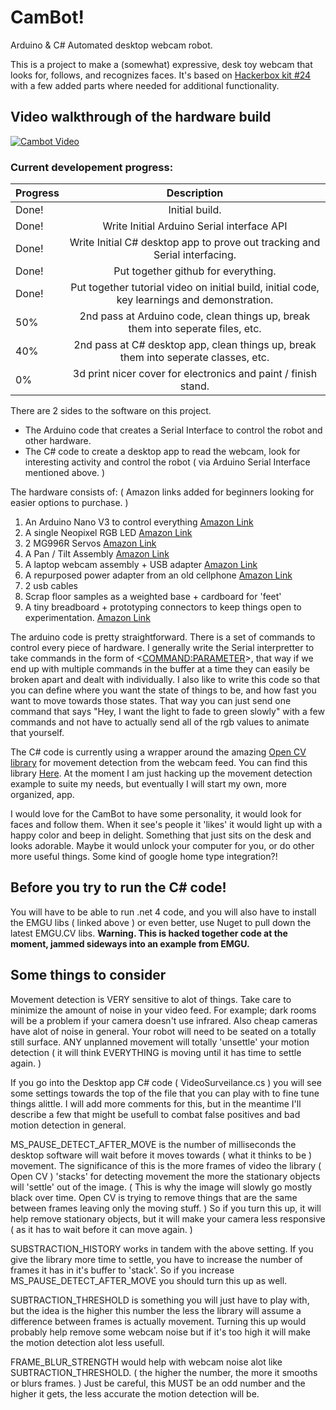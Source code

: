 # CamBot!
Arduino & C# Automated desktop webcam robot.

This is a project to make a (somewhat) expressive, desk toy webcam that looks for, follows, and recognizes faces. It's based on [Hackerbox kit #24](https://hackerboxes.com/collections/frontpage/products/hackerbox-0024-vision-quest) with a few added parts where needed for additional functionality.

## Video walkthrough of the hardware build
[![Cambot Video](https://img.youtube.com/vi/nbJNLVBo_g4/0.jpg)](https://www.youtube.com/watch?v=nbJNLVBo_g4)

### Current developement progress:

| Progress        | Description           
| ------------- |:-------------:
| Done! | Initial build. |
| Done! | Write Initial Arduino Serial interface API |
| Done! | Write Initial C# desktop app to prove out tracking and Serial interfacing. |
| Done! | Put together github for everything. |
| Done! | Put together tutorial video on initial build, initial code, key learnings and demonstration. |
| 50% | 2nd pass at Arduino code, clean things up, break them into seperate files, etc. |
| 40% | 2nd pass at C# desktop app, clean things up, break them into seperate classes, etc. |
| 0% | 3d print nicer cover for electronics and paint / finish stand. |

There are 2 sides to the software on this project.
- The Arduino code that creates a Serial Interface to control the robot and other hardware.
- The C# code to create a desktop app to read the webcam, look for interesting activity and control the robot ( via Arduino Serial Interface mentioned above. )

The hardware consists of:
( Amazon links added for beginners looking for easier options to purchase. )
1. An Arduino Nano V3 to control everything [Amazon Link](https://www.amazon.com/ATmega328P-Microcontroller-Board-Cable-Arduino/dp/B00NLAMS9C/ref=sr_1_6?ie=UTF8&qid=1528301653&sr=8-6&keywords=arduino+nano+v3)
2. A single Neopixel RGB LED [Amazon Link](https://www.amazon.com/Adafruit-Flora-RGB-Smart-NeoPixel/dp/B00KBXTJRQ/ref=sr_1_5?s=electronics&ie=UTF8&qid=1528301716&sr=1-5&keywords=neopixel+led)
3. 2 MG996R Servos [Amazon Link](https://www.amazon.com/Mallofusa-Mg995-Servos-Sensor-Arduino/dp/B00JXO9DBG/ref=sr_1_fkmr1_1?s=toys-and-games&ie=UTF8&qid=1528301810&sr=1-1-fkmr1&keywords=MG996R+Servo+Pan+%2F+Tilt+Assembly)
4. A Pan / Tilt Assembly [Amazon Link](https://www.amazon.com/Mallofusa-Mg995-Servos-Sensor-Arduino/dp/B00JXO9DBG/ref=sr_1_fkmr1_1?s=toys-and-games&ie=UTF8&qid=1528301810&sr=1-1-fkmr1&keywords=MG996R+Servo+Pan+%2F+Tilt+Assembly)
5. A laptop webcam assembly + USB adapter [Amazon Link](https://www.amazon.com/Logitech-960-000694-Widescreen-designed-Recording/dp/B004FHO5Y6/ref=sr_1_3?s=electronics&ie=UTF8&qid=1528301979&sr=1-3&keywords=usb+webcam)
6. A repurposed power adapter from an old cellphone [Amazon Link](https://www.amazon.com/Charger-Adapter-Charging-Paperwhite-Aaweal/dp/B075T9ZRY2/ref=sr_1_1_sspa?s=electronics&ie=UTF8&qid=1528302019&sr=1-1-spons&keywords=usb+2a+charger&psc=1)
7. 2 usb cables
8. Scrap floor samples as a weighted base + cardboard for 'feet'
9. A tiny breadboard + prototyping connectors to keep things open to experimentation. [Amazon Link](https://www.amazon.com/Electronics-Component-tie-points-Breadboard-Potentiometer/dp/B073ZC68QG/ref=sr_1_1_sspa?s=electronics&ie=UTF8&qid=1528302060&sr=1-1-spons&keywords=breadboard&psc=1)

The arduino code is pretty straightforward. There is a set of commands to control every piece of hardware. I generally write the Serial interpretter to take commands in the form of <<COMMAND:PARAMETER>>, that way if we end up with multiple commands in the buffer at a time they can easily be broken apart and dealt with individually. I also like to write this code so that you can define where you want the state of things to be, and how fast you want to move towards those states. That way you can just send one command that says "Hey, I want the light to fade to green slowly" with a few commands and not have to actually send all of the rgb values to animate that yourself.

The C# code is currently using a wrapper around the amazing [Open CV library](https://opencv.org/) for movement detection from the webcam feed. You can find this library [Here](http://www.emgu.com/wiki/index.php/Main_Page). At the moment I am just hacking up the movement detection example to suite my needs, but eventually I will start my own, more organized, app.

I would love for the CamBot to have some personality, it would look for faces and follow them. When it see's people it 'likes' it would light up with a happy color and beep in delight. Something that just sits on the desk and looks adorable. Maybe it would unlock your computer for you, or do other more useful things. Some kind of google home type integration?!

## Before you try to run the C# code!
You will have to be able to run .net 4 code, and you will also have to install the EMGU libs ( linked above ) or even better, use Nuget to pull down the latest EMGU.CV libs. **Warning. This is hacked together code at the moment, jammed sideways into an example from EMGU.**

## Some things to consider ##

Movement detection is VERY sensitive to alot of things. Take care to minimize the amount of noise in your video feed. For example; dark rooms will be a problem if your camera doesn't use infrared. Also cheap cameras have alot of noise in general. Your robot will need to be seated on a totally still surface. ANY unplanned movement will totally 'unsettle' your motion detection ( it will think EVERYTHING is moving until it has time to settle again. ) 

If you go into the Desktop app C# code ( VideoSurveilance.cs ) you will see some settings towards the top of the file that you can play with to fine tune things alittle. I will add more comments for this, but in the meantime I'll describe a few that might be usefull to combat false positives and bad motion detection in general.

MS_PAUSE_DETECT_AFTER_MOVE is the number of milliseconds the desktop software will wait before it moves towards ( what it thinks to be ) movement. The significance of this is the more frames of video the library ( Open CV ) 'stacks' for detecting movement the more the stationary objects will 'settle' out of the image. ( This is why the image will slowly go mostly black over time. Open CV is trying to remove things that are the same between frames leaving only the moving stuff. ) So if you turn this up, it will help remove stationary objects, but it will make your camera less responsive ( as it has to wait before it can move again. )

SUBSTRACTION_HISTORY works in tandem with the above setting. If you give the library more time to settle, you have to increase the number of frames it has in it's buffer to 'stack'. So if you increase MS_PAUSE_DETECT_AFTER_MOVE you should turn this up as well. 

SUBTRACTION_THRESHOLD is something you will just have to play with, but the idea is the higher this number the less the library will assume a difference between frames is actually movement. Turning this up would probably help remove some webcam noise but if it's too high it will make the motion detection alot less usefull.

FRAME_BLUR_STRENGTH would help with webcam noise alot like SUBTRACTION_THRESHOLD. ( the higher the number, the more it smooths or blurs frames. ) Just be careful, this MUST be an odd number and the higher it gets, the less accurate the motion detection will be.

